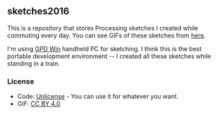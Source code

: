 sketches2016
------------

This is a repository that stores Processing sketches I created while commuting every day.
You can see GIFs of these sketches from [here](http://radiumsoftware.tumblr.com/tagged/processing).

I'm using [GPD Win](https://www.indiegogo.com/projects/gpd-win-intel-z8700-win-10-os-game-console-laptop/)
handheld PC for sketching. I think this is the best portable development environment -- I created all these
sketches while standing in a train.

### License

- Code: [Unlicense](http://unlicense.org/) - You can use it for whatever you want.
- GIF: [CC BY 4.0](https://creativecommons.org/licenses/by/4.0/)
